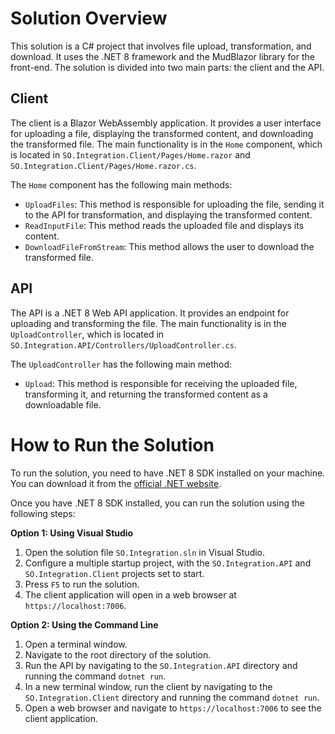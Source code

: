 # Solution Overview

This solution is a C# project that involves file upload, transformation, and download. It uses the .NET 8 framework 
and the MudBlazor library for the front-end. The solution is divided into two main parts: the client and the API.

## Client

The client is a Blazor WebAssembly application. It provides a user interface for uploading a file, displaying the 
transformed content, and downloading the transformed file. The main functionality is in the `Home` component, which is 
located in `SO.Integration.Client/Pages/Home.razor` and `SO.Integration.Client/Pages/Home.razor.cs`.

The `Home` component has the following main methods:

- `UploadFiles`: This method is responsible for uploading the file, sending it to the API for transformation, and 
displaying the transformed content.
- `ReadInputFile`: This method reads the uploaded file and displays its content.
- `DownloadFileFromStream`: This method allows the user to download the transformed file.

## API

The API is a .NET 8 Web API application. It provides an endpoint for uploading and transforming the file. The main 
functionality is in the `UploadController`, which is located in `SO.Integration.API/Controllers/UploadController.cs`.

The `UploadController` has the following main method:

- `Upload`: This method is responsible for receiving the uploaded file, transforming it, and returning the transformed 
content as a downloadable file.

# How to Run the Solution

To run the solution, you need to have .NET 8 SDK installed on your machine. 
You can download it from the [official .NET website](https://dotnet.microsoft.com/download).

Once you have .NET 8 SDK installed, you can run the solution using the following steps:

**Option 1: Using Visual Studio**
1. Open the solution file `SO.Integration.sln` in Visual Studio.
2. Configure a multiple startup project, with the `SO.Integration.API` and `SO.Integration.Client` projects set to start.
3. Press `F5` to run the solution.
4. The client application will open in a web browser at `https://localhost:7006`.

**Option 2: Using the Command Line**
1. Open a terminal window.
2. Navigate to the root directory of the solution.
3. Run the API by navigating to the `SO.Integration.API` directory and running the command `dotnet run`.
4. In a new terminal window, run the client by navigating to the `SO.Integration.Client` directory and running the command `dotnet run`.
5. Open a web browser and navigate to `https://localhost:7006` to see the client application.